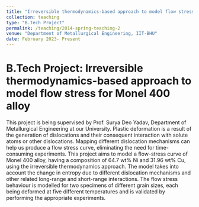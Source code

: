 ```yaml
---
title: "Irreversible thermodynamics-based approach to model flow stress for Monel 400 alloy"
collection: teaching
type: "B.Tech Project"
permalink: /teaching/2014-spring-teaching-2
venue: "Department of Metallurgical Engineering, IIT-BHU"
date: February 2023- Present
---
```


B.Tech Project: Irreversible thermodynamics-based approach to model flow stress for Monel 400 alloy
======
This project is being supervised by Prof. Surya Deo Yadav, Department of Metallurgical Engineering at our University. 
Plastic deformation is a result of the generation of dislocations and their consequent interaction with solute atoms or other dislocations. Mapping different dislocation mechanisms can help us produce a flow stress curve, eliminating the need for time-consuming experiments. This project aims to model a flow-stress curve of Monel 400 alloy, having a composition of 64.7 wt% Ni and 31.96 wt% Cu, using the irreversible thermodynamics approach. The model takes into account the change in entropy due to different dislocation mechanisms and other related long-range and short-range interactions. The flow stress behaviour is modelled for two specimens of different grain sizes, each being deformed at five different temperatures and is validated by performing the appropriate experiments.

